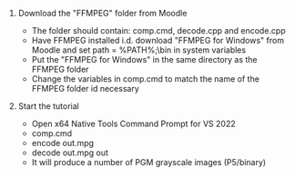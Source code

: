 1. Download the "FFMPEG" folder from Moodle
    - The folder should contain: comp.cmd, decode.cpp and encode.cpp
    - Have FFMPEG installed i.d. download "FFMPEG for Windows" from Moodle and set path = %PATH%;<YOUR PATH TO THE FFMPEG DIRECTORY>\bin in system variables
    - Put the "FFMPEG for Windows" in the same directory as the FFMPEG folder
    - Change the variables in comp.cmd to match the name of the FFMPEG folder id necessary

2. Start the tutorial
    - Open x64 Native Tools Command Prompt for VS 2022
    - comp.cmd
    - encode out.mpg
    - decode out.mpg out
    - It will produce a number of PGM grayscale images (P5/binary)